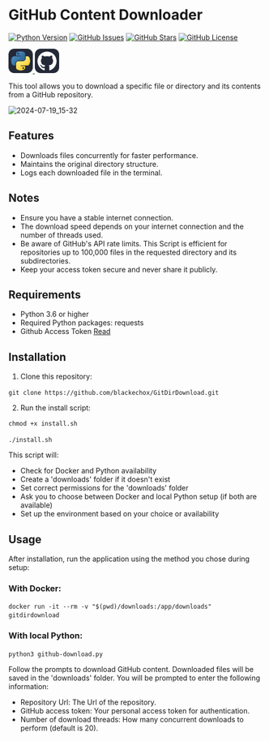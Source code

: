 # GitHub Content Downloader

[![Python Version](https://img.shields.io/badge/python-3.6%20%7C%203.7%20%7C%203.8-blue)](https://www.python.org/downloads/)
[![GitHub Issues](https://img.shields.io/github/issues/blackechox/GitDirDownload)](https://github.com/blackechox/github-follow-insights/issues)
[![GitHub Stars](https://img.shields.io/github/stars/blackechox/GitDirDownload)](https://github.com/blackechox/github-follow-insights/stargazers)
[![GitHub License](https://img.shields.io/github/license/blackechox/GitDirDownload)](https://github.com/blackechox/github-follow-insights/blob/master/LICENSE)


<p>
    <a href="https://skillicons.dev">
      <img src="https://github.com/tandpfun/skill-icons/blob/main/icons/Python-Dark.svg" width="48" title="python">
      <img src="https://github.com/tandpfun/skill-icons/blob/main/icons/Github-Dark.svg" width="48" title="github">
    </a>
</p>

This tool allows you to download a specific file or directory and its contents from a GitHub repository.

![2024-07-19_15-32](https://github.com/user-attachments/assets/56eebbde-d3ae-4a91-a2a9-c96414919b8c)

## Features

- Downloads files concurrently for faster performance.
- Maintains the original directory structure.
- Logs each downloaded file in the terminal.

## Notes

- Ensure you have a stable internet connection.
- The download speed depends on your internet connection and the number of threads used.
- Be aware of GitHub's API rate limits. This Script is efficient for repositories up to 100,000 files in the requested directory and its subdirectories.
- Keep your access token secure and never share it publicly.

## Requirements

- Python 3.6 or higher
- Required Python packages: requests
- Github Access Token [Read](https://docs.github.com/en/authentication/keeping-your-account-and-data-secure/managing-your-personal-access-tokens)

## Installation

1. Clone this repository:

`git clone https://github.com/blackechox/GitDirDownload.git`

2. Run the install script:

```
chmod +x install.sh

./install.sh
```

This script will:
- Check for Docker and Python availability
- Create a 'downloads' folder if it doesn't exist
- Set correct permissions for the 'downloads' folder
- Ask you to choose between Docker and local Python setup (if both are available)
- Set up the environment based on your choice or availability

## Usage

After installation, run the application using the method you chose during setup:

### With Docker:
`docker run -it --rm -v "$(pwd)/downloads:/app/downloads" gitdirdownload`

### With local Python:
`python3 github-download.py`

Follow the prompts to download GitHub content. Downloaded files will be saved in the 'downloads' folder.
You will be prompted to enter the following information:
   - Repository Url: The Url of the repository.
   - GitHub access token: Your personal access token for authentication.
   - Number of download threads: How many concurrent downloads to perform (default is 20).
